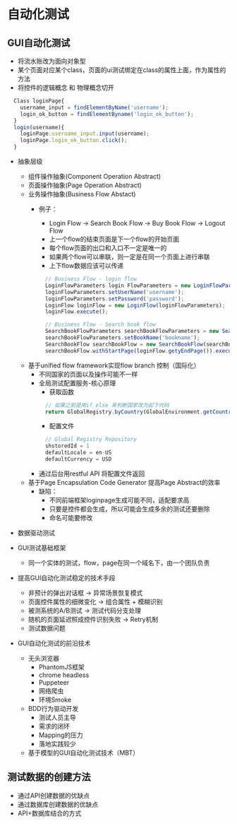 # 自动化测试
## GUI自动化测试
- 将流水账改为面向对象型
- 某个页面对应某个class，页面的ui测试绑定在class的属性上面，作为属性的方法
- 将控件的逻辑概念 和 物理概念切开
```js
  Class loginPage{
    username_input = findElementByName('username');
    login_ok_button = findElementByname('login_ok_button');
  }
  login(username){
    loginPage.username_input.input(username);
    loginPage.login_ok_button.click();
  }
```
- 抽象层级
  - 组件操作抽象(Component Operation Abstract)
  - 页面操作抽象(Page Operation Abstract)
  - 业务操作抽象(Business Flow Abstact)
    - 例子：
      - Login Flow -> Search Book Flow -> Buy Book Flow -> Logout Flow
      - 上一个flow的结束页面是下一个flow的开始页面
      - 每个flow页面的出口和入口不一定是唯一的
      - 如果两个flow可以串联，则一定是在同一个页面上进行串联
      - 上下flow数据应该可以传递

      ```js
        // Business Flow - login flow
        LoginFlowParameters login FlowParameters = new LoginFlowParameters();
        loginFlowParameters.setUserName('username');
        loginFlowParameters.setPassword('password');
        LoginFlow loginFlow = new LoginFlow(loginFlowParameters);
        loginFlow.execute();

        // Business Flow - Search book flow
        SearchBookFlowParameters searchBookFlowParameters = new SearchBookFlowParameters();
        searchBookFlowParameters.setBookName('bookname');
        SearchBookFlow searchBookFlow = new SearchBookFlow(searchBookFlowParameters);
        searchBookFlow.withStartPage(loginFlow.getyEndPage()).execute();
      ```
  - 基于unified flow framework实现flow branch 控制（国际化）
    - 不同国家的页面以及操作可能不一样
    - 全局测试配置服务-核心原理
      - 获取函数
      ```js
        // 如果之前是用if else 来判断国家改为如下代码
        return GlobalRegistry.byCountry(GlobalEnvironment.getCountry()).getDefaultCurrency();
      ```
      - 配置文件
      ```js
        // Global Registry Repository
        shstoredId = 1
        defaultLocale = en-US
        defaultCurrency = USD
      ```
    - 通过后台用restful API 将配置文件返回
  - 基于Page Encapsulation Code Generator 提高Page Abstract的效率
    - 缺陷： 
      - 不同前端框架loginpage生成可能不同，适配要求高
      - 只要是控件都会生成，所以可能会生成多余的测试还要删除
      - 命名可能要修改
- 数据驱动测试

- GUI测试基础框架
  - 同一个实体的测试，flow，page在同一个域名下，由一个团队负责
- 提高GUI自动化测试稳定的技术手段
  - 非预计的弹出对话框 -> 异常场景恢复模式
  - 页面控件属性的细微变化 -> 组合属性 + 模糊识别
  - 被测系统的A/B测试 -> 测试代码分支处理
  - 随机的页面延迟照成控件识别失败 -> Retry机制
  - 测试数据问题
- GUI自动化测试的前沿技术
  - 无头浏览器
    - PhantomJS框架
    - chrome headless
    - Puppeteer
    - 网络爬虫
    - 环境Smoke
  - BDD行为驱动开发
    - 测试人员主导
    - 需求的闭环
    - Mapping的压力
    - 落地实践较少
  - 基于模型的GUI自动化测试技术（MBT）

## 测试数据的创建方法

- 通过API创建数据的优缺点
- 通过数据库创建数据的优缺点
- API+数据库结合的方式

  
